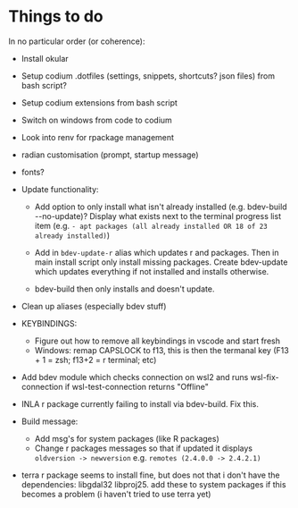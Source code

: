 # Things to do

In no particular order (or coherence):

* Install okular

* Setup codium .dotfiles (settings, snippets, shortcuts? json files) from bash script?

* Setup codium extensions from bash script

* Switch on windows from code to codium

* Look into renv for rpackage management

* radian customisation (prompt, startup message)

* fonts?

* Update functionality: 
  
  - Add option to only install what isn't already installed (e.g. bdev-build --no-update)? Display what exists next to the terminal progress list item (e.g. `- apt packages (all already installed OR 18 of 23 already installed)`)

  - Add in `bdev-update-r` alias which updates r and packages. Then in main install script only install missing packages. Create bdev-update which updates everything if not installed and installs otherwise. 
  
  - bdev-build then only installs and doesn't update.

* Clean up aliases (especially bdev stuff)

* KEYBINDINGS: 
    - Figure out how to remove all keybindings in vscode and start fresh
    - Windows: remap CAPSLOCK to f13, this is then the termanal key (F13 + 1 = zsh; f13+2 = r terminal; etc)

* Add bdev module which checks connection on wsl2 and runs wsl-fix-connection if wsl-test-connection returns "Offline"

* INLA r package currently failing to install via  bdev-build. Fix this.

* Build message: 

  - Add msg's for system packages (like R packages)
  - Change r packages messages so that if updated it displays `oldversion -> newversion` e.g. `remotes (2.4.0.0 -> 2.4.2.1)`


* terra r package seems to install fine, but does not that i don't have the dependencies: libgdal32  libproj25. add these to system packages if this becomes a problem (i haven't tried to use terra yet)